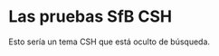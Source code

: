 # <a name="testing-sfb-csh"></a>Las pruebas SfB CSH

Esto sería un tema CSH que está oculto de búsqueda.



